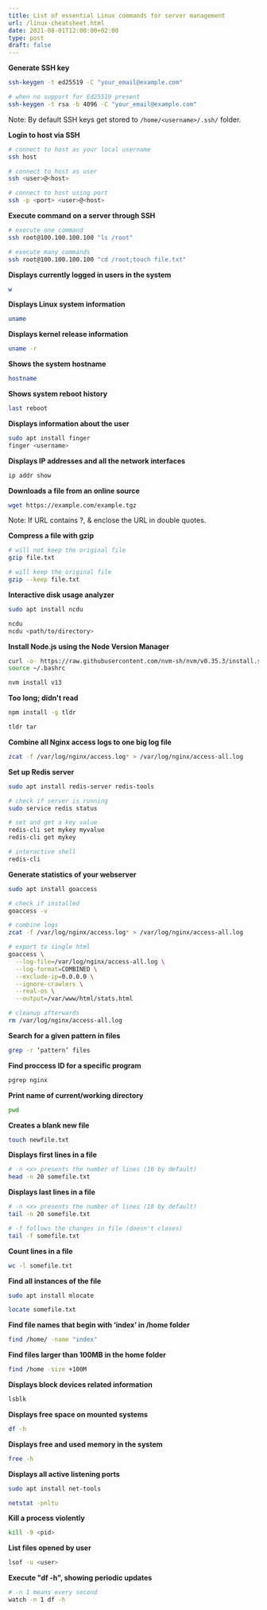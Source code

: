 ```yaml
---
title: List of essential Linux commands for server management
url: /linux-cheatsheet.html
date: 2021-08-01T12:00:00+02:00
type: post
draft: false
---
```


**Generate SSH key**

```bash
ssh-keygen -t ed25519 -C "your_email@example.com"

# when no support for Ed25519 present
ssh-keygen -t rsa -b 4096 -C "your_email@example.com"
```

Note: By default SSH keys get stored to `/home/<username>/.ssh/` folder.

**Login to host via SSH**

```bash
# connect to host as your local username
ssh host

# connect to host as user
ssh <user>@<host>

# connect to host using port
ssh -p <port> <user>@<host>
```

**Execute command on a server through SSH**

```bash
# execute one command
ssh root@100.100.100.100 "ls /root"

# execute many commands
ssh root@100.100.100.100 "cd /root;touch file.txt"
```

**Displays currently logged in users in the system**

```bash
w
```

**Displays Linux system information**

```bash
uname
```

**Displays kernel release information**

```bash
uname -r
```

**Shows the system hostname**

```bash
hostname
```

**Shows system reboot history**

```bash
last reboot
```

**Displays information about the user**

```bash
sudo apt install finger
finger <username>
```

**Displays IP addresses and all the network interfaces**

```bash
ip addr show
```

**Downloads a file from an online source**

```bash
wget https://example.com/example.tgz
```

Note: If URL contains ?, & enclose the URL in double quotes.

**Compress a file with gzip**

```bash
# will not keep the original file
gzip file.txt

# will keep the original file
gzip --keep file.txt
```

**Interactive disk usage analyzer**

```bash
sudo apt install ncdu

ncdu
ncdu <path/to/directory>
```

**Install Node.js using the Node Version Manager**

```bash
curl -o- https://raw.githubusercontent.com/nvm-sh/nvm/v0.35.3/install.sh | bash
source ~/.bashrc

nvm install v13
```

**Too long; didn't read**

```bash
npm install -g tldr

tldr tar
```

**Combine all Nginx access logs to one big log file**

```bash
zcat -f /var/log/nginx/access.log* > /var/log/nginx/access-all.log
```

**Set up Redis server**

```bash
sudo apt install redis-server redis-tools

# check if server is running
sudo service redis status

# set and get a key value
redis-cli set mykey myvalue
redis-cli get mykey

# interactive shell
redis-cli
```

**Generate statistics of your webserver**

```bash
sudo apt install goaccess

# check if installed
goaccess -v

# combine logs
zcat -f /var/log/nginx/access.log* > /var/log/nginx/access-all.log

# export to single html
goaccess \
  --log-file=/var/log/nginx/access-all.log \
  --log-format=COMBINED \
  --exclude-ip=0.0.0.0 \
  --ignore-crawlers \
  --real-os \
  --output=/var/www/html/stats.html

# cleanup afterwards
rm /var/log/nginx/access-all.log
```

**Search for a given pattern in files**

```bash
grep -r ‘pattern’ files
```

**Find proccess ID for a specific program**

```bash
pgrep nginx
```

**Print name of current/working directory**

```bash
pwd
```

**Creates a blank new file**

```bash
touch newfile.txt
```

**Displays first lines in a file**

```bash
# -n <x> presents the number of lines (10 by default)
head -n 20 somefile.txt
```

**Displays last lines in a file**

```bash
# -n <x> presents the number of lines (10 by default)
tail -n 20 somefile.txt

# -f follows the changes in file (doesn't closes)
tail -f somefile.txt
```

**Count lines in a file**

```bash
wc -l somefile.txt
```

**Find all instances of the file**

```bash
sudo apt install mlocate

locate somefile.txt
```

**Find file names that begin with ‘index’ in /home folder**

```bash
find /home/ -name "index"
```

**Find files larger than 100MB in the home folder**

```bash
find /home -size +100M
```

**Displays block devices related information**

```bash
lsblk
```

**Displays free space on mounted systems**

```bash
df -h
```

**Displays free and used memory in the system**

```bash
free -h
```

**Displays all active listening ports**

```bash
sudo apt install net-tools

netstat -pnltu
```

**Kill a process violently**

```bash
kill -9 <pid>
```

**List files opened by user**

```bash
lsof -u <user>
```

**Execute "df -h", showing periodic updates**

```bash
# -n 1 means every second
watch -n 1 df -h
```


